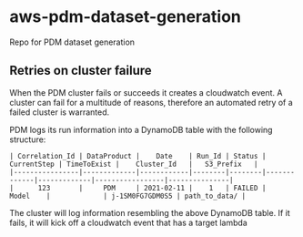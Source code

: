 # aws-pdm-dataset-generation
Repo for PDM dataset generation

## Retries on cluster failure

When the PDM cluster fails or succeeds it creates a cloudwatch event. A cluster can fail for a multitude of reasons, therefore 
an automated retry of a failed cluster is warranted.   

PDM logs its run information into a DynamoDB table with the following structure:  

    | Correlation_Id | DataProduct |    Date    | Run_Id | Status | CurrentStep | TimeToExist |    Cluster_Id   |   S3_Prefix   |
    |----------------|-------------|------------|--------|--------|-------------|-------------|-----------------|---------------|
    |      123       |     PDM     | 2021-02-11 |    1   | FAILED |    Model    |             | j-1SM0FG7GDM0S5 | path_to_data/ |   
    
The cluster will log information resembling the above DynamoDB table. If it fails, it will kick off a cloudwatch event that has a target lambda
